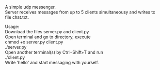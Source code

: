 A simple udp messenger.<br/>
Server receives messages from up to 5 clients simultaneousy and writes to file chat.txt.<br/>

Usage:<br/>
Download the files server.py and client.py<br/>
Open terminal and go to directory, execute<br/>
chmod +x server.py client.py<br/>
./server.py<br/>
Open another terminal(s) by Ctrl+Shift+T and run<br/>
./client.py<br/>
Write 'hello' and start messaging with yourself.
